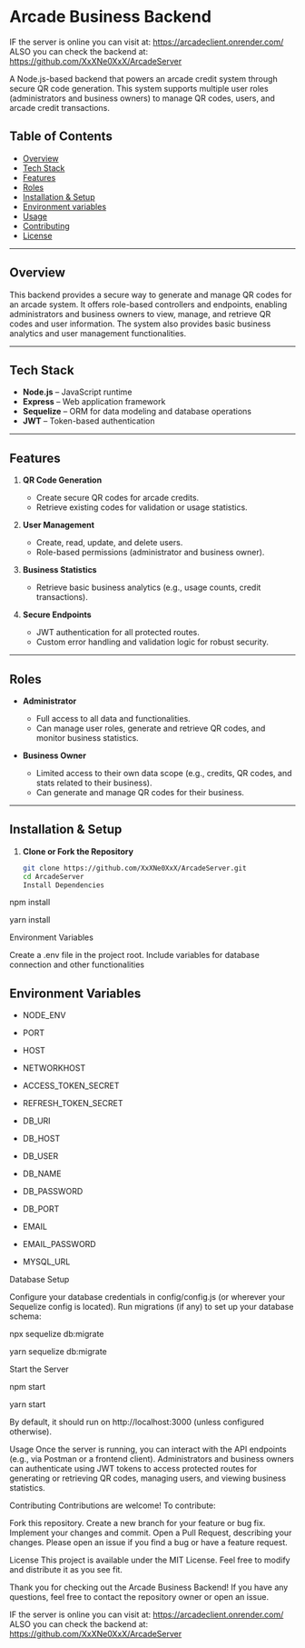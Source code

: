 # Arcade Business Backend

IF the server is online you can visit at:
https://arcadeclient.onrender.com/
ALSO you can check the backend at:
https://github.com/XxXNe0XxX/ArcadeServer

A Node.js-based backend that powers an arcade credit system through secure QR code generation. This system supports multiple user roles (administrators and business owners) to manage QR codes, users, and arcade credit transactions.

## Table of Contents

- [Overview](#overview)
- [Tech Stack](#tech-stack)
- [Features](#features)
- [Roles](#roles)
- [Installation & Setup](#installation--setup)
- [Environment variables](#environment--variables)
- [Usage](#usage)
- [Contributing](#contributing)
- [License](#license)

---

## Overview

This backend provides a secure way to generate and manage QR codes for an arcade system. It offers role-based controllers and endpoints, enabling administrators and business owners to view, manage, and retrieve QR codes and user information. The system also provides basic business analytics and user management functionalities.

---

## Tech Stack

- **Node.js** – JavaScript runtime
- **Express** – Web application framework
- **Sequelize** – ORM for data modeling and database operations
- **JWT** – Token-based authentication

---

## Features

1. **QR Code Generation**

   - Create secure QR codes for arcade credits.
   - Retrieve existing codes for validation or usage statistics.

2. **User Management**

   - Create, read, update, and delete users.
   - Role-based permissions (administrator and business owner).

3. **Business Statistics**

   - Retrieve basic business analytics (e.g., usage counts, credit transactions).

4. **Secure Endpoints**
   - JWT authentication for all protected routes.
   - Custom error handling and validation logic for robust security.

---

## Roles

- **Administrator**

  - Full access to all data and functionalities.
  - Can manage user roles, generate and retrieve QR codes, and monitor business statistics.

- **Business Owner**
  - Limited access to their own data scope (e.g., credits, QR codes, and stats related to their business).
  - Can generate and manage QR codes for their business.

---

## Installation & Setup

1. **Clone or Fork the Repository**
   ```bash
   git clone https://github.com/XxXNe0XxX/ArcadeServer.git
   cd ArcadeServer
   Install Dependencies
   ```

npm install

yarn install

Environment Variables

Create a .env file in the project root.
Include variables for database connection and other functionalities

## Environment Variables

- NODE_ENV
- PORT
- HOST
- NETWORKHOST
- ACCESS_TOKEN_SECRET
- REFRESH_TOKEN_SECRET

- DB_URI
- DB_HOST
- DB_USER
- DB_NAME
- DB_PASSWORD
- DB_PORT

- EMAIL
- EMAIL_PASSWORD
- MYSQL_URL

Database Setup

Configure your database credentials in config/config.js (or wherever your Sequelize config is located).
Run migrations (if any) to set up your database schema:

npx sequelize db:migrate

yarn sequelize db:migrate

Start the Server

npm start

yarn start

By default, it should run on http://localhost:3000 (unless configured otherwise).

Usage
Once the server is running, you can interact with the API endpoints (e.g., via Postman or a frontend client). Administrators and business owners can authenticate using JWT tokens to access protected routes for generating or retrieving QR codes, managing users, and viewing business statistics.

Contributing
Contributions are welcome! To contribute:

Fork this repository.
Create a new branch for your feature or bug fix.
Implement your changes and commit.
Open a Pull Request, describing your changes.
Please open an issue if you find a bug or have a feature request.

License
This project is available under the MIT License. Feel free to modify and distribute it as you see fit.

Thank you for checking out the Arcade Business Backend!
If you have any questions, feel free to contact the repository owner or open an issue.

IF the server is online you can visit at:
https://arcadeclient.onrender.com/
ALSO you can check the backend at:
https://github.com/XxXNe0XxX/ArcadeServer
